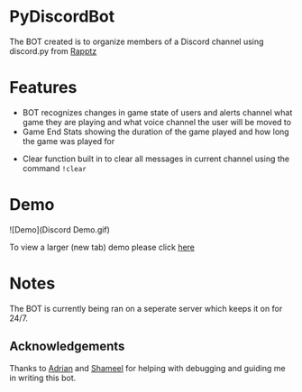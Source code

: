 # PyDiscordBot
The BOT created is to organize members of a Discord channel using discord.py from [Rapptz](https://github.com/Rapptz/discord.py)

# Features 
* BOT recognizes changes in game state of users and alerts channel what game they are playing and what voice channel the user will be moved to
* Game End Stats showing the duration of the game played and how long the game was played for
- Clear function built in to clear all messages in current channel using the command `!clear`

# Demo
![Demo](Discord Demo.gif)

To view a larger (new tab) demo please click [here](https://raw.githubusercontent.com/kxdang/PyDiscordBot/master/Discord%20Demo.gif)

# Notes
The BOT is currently being ran on a seperate server which keeps it on for 24/7. 

## Acknowledgements
Thanks to [Adrian](https://github.com/adrianlee) and [Shameel](https://github.com/meeoh/) for helping with debugging and guiding me in writing this bot.
